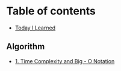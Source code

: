 # Table of contents

* [Today I Learned](README.md)

## Algorithm

* [1. Time Complexity and Big - O Notation](algorithm/time-complexity-and-big-o-notation.md)

